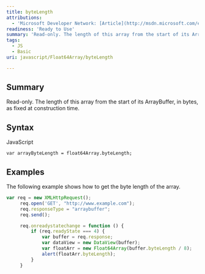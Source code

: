 ```yaml
---
title: byteLength
attributions:
  - 'Microsoft Developer Network: [Article](http://msdn.microsoft.com/en-us/library/ie/br212935(v=vs.94).aspx)'
readiness: 'Ready to Use'
summary: 'Read-only. The length of this array from the start of its ArrayBuffer, in bytes, as fixed at construction time.'
tags:
  - JS
  - Basic
uri: javascript/Float64Array/byteLength

---
```

## Summary

Read-only. The length of this array from the start of its ArrayBuffer, in bytes, as fixed at construction time.

## Syntax

<span class="language">JavaScript</span>

    var arrayByteLength = float64Array.byteLength;

## Examples

The following example shows how to get the byte length of the array.

``` js
var req = new XMLHttpRequest();
     req.open('GET', "http://www.example.com");
     req.responseType = "arraybuffer";
     req.send();

     req.onreadystatechange = function () {
         if (req.readyState === 4) {
             var buffer = req.response;
             var dataView = new DataView(buffer);
             var floatArr = new Float64Array(buffer.byteLength / 8);
             alert(floatArr.byteLength);
         }
     }
```

